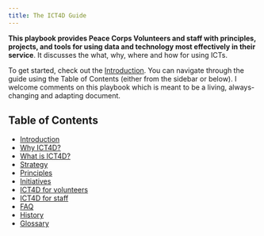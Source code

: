 ```yaml
---
title: The ICT4D Guide
---
```


**This playbook provides Peace Corps Volunteers and staff with principles, projects, and tools for using data and technology most effectively in their service**. It discusses the what, why, where and how for using ICTs.

To get started, check out the [Introduction](/guide/introduction/). You can navigate through the guide using the Table of Contents (either from the sidebar or below). I welcome comments on this playbook which is meant to be a living, always-changing and adapting document.

## Table of Contents

- [Introduction](/guide/introduction/)
- [Why ICT4D?](/guide/why-ict4d/)
- [What is ICT4D?](/guide/what-is-ict4d/)
- [Strategy](/guide/strategy)
- [Principles](/guide/principles)
- [Initiatives](/guide/initiatives)
- [ICT4D for volunteers](/guide/ict4d-for-volunteers)
- [ICT4D for staff](/guide/ict4d-for-staff)
- [FAQ](/guide/faq)
- [History](/guide/history)
- [Glossary](/guide/glossary)